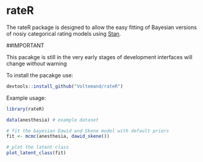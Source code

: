 # rateR

The rateR package is designed to allow the easy fitting of Bayesian versions of nosiy categorical rating models using [Stan](https://mc-stan.org/).

##IMPORTANT

This pacakge is still in the very early stages of development interfaces will change *without* warning

To install the pacakge use:

``` r
devtools::install_github("Voltemand/rateR")
```

Example usage:

```r
library(rateR)

data(anesthesia) # example dataset

# fit the bayesian Dawid and Skene model with default priors
fit <- mcmc(anesthesia, dawid_skene())

# plot the latent class
plot_latent_class(fit)
```
